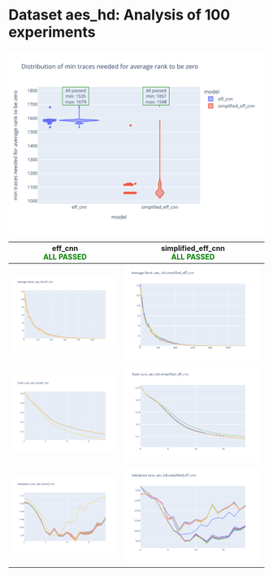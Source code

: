 # Dataset aes_hd: Analysis of 100 experiments

![Distribution of min traces needed for average rank to be zero](../plots/aes_hd/violin_no_es.svg)

|eff_cnn<br><span style='color:green'> **ALL PASSED** </span>|simplified_eff_cnn<br><span style='color:green'> **ALL PASSED** </span>|
|---|---|
|![Average Rank](../plots/aes_hd/eff_cnn/no_es/average_rank.svg)|![Average Rank](../plots/aes_hd/simplified_eff_cnn/no_es/average_rank.svg)|
|![Train Loss](../plots/aes_hd/eff_cnn/no_es/train_loss.svg)|![Train Loss](../plots/aes_hd/simplified_eff_cnn/no_es/train_loss.svg)|
|![Validation Loss](../plots/aes_hd/eff_cnn/no_es/val_loss.svg)|![Validation Loss](../plots/aes_hd/simplified_eff_cnn/no_es/val_loss.svg)|